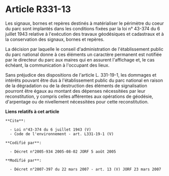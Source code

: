 # Article R331-13

Les signaux, bornes et repères destinés à matérialiser le périmètre du coeur du parc sont implantés dans les conditions
fixées par la loi n° 43-374 du 6 juillet 1943 relative à l'exécution des travaux géodésiques et cadastraux et à la
conservation des signaux, bornes et repères. 

La décision par laquelle le conseil d'administration de l'établissement public du parc national donne à ces éléments un
caractère permanent est notifiée par le directeur du parc aux maires qui en assurent l'affichage et, le cas échéant, la
communication à l'occupant des lieux. 

Sans préjudice des dispositions de l'article L. 331-19-1, les dommages et intérêts pouvant être dus à l'établissement public
du parc national en raison de la dégradation ou de la destruction des éléments de signalisation pourront être égaux au
montant des dépenses nécessitées par leur reconstitution, y compris celles afférentes aux opérations de géodésie, d'arpentage
ou de nivellement nécessitées pour cette reconstitution.

**Liens relatifs à cet article**

	**Cite**:

	  - Loi n°43-374 du 6 juillet 1943 (V)
	  - Code de l'environnement - art. L331-19-1 (V)

	**Codifié par**:

	  - Décret n°2005-934 2005-08-02 JORF 5 août 2005

	**Modifié par**:

	  - Décret n°2007-397 du 22 mars 2007 - art. 13 (V) JORF 23 mars 2007
